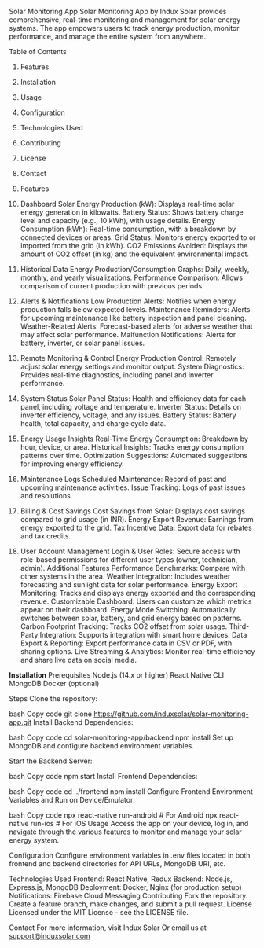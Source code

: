 Solar Monitoring App
Solar Monitoring App by Indux Solar provides comprehensive, real-time monitoring and management for solar energy systems. The app empowers users to track energy production, monitor performance, and manage the entire system from anywhere.

Table of Contents
1. Features
2. Installation
3. Usage
4. Configuration
5. Technologies Used
6. Contributing
7. License
8. Contact
9. Features


1. Dashboard
Solar Energy Production (kW): Displays real-time solar energy generation in kilowatts.
Battery Status: Shows battery charge level and capacity (e.g., 10 kWh), with usage details.
Energy Consumption (kWh): Real-time consumption, with a breakdown by connected devices or areas.
Grid Status: Monitors energy exported to or imported from the grid (in kWh).
CO2 Emissions Avoided: Displays the amount of CO2 offset (in kg) and the equivalent environmental impact.

2. Historical Data
Energy Production/Consumption Graphs: Daily, weekly, monthly, and yearly visualizations.
Performance Comparison: Allows comparison of current production with previous periods.

3. Alerts & Notifications
Low Production Alerts: Notifies when energy production falls below expected levels.
Maintenance Reminders: Alerts for upcoming maintenance like battery inspection and panel cleaning.
Weather-Related Alerts: Forecast-based alerts for adverse weather that may affect solar performance.
Malfunction Notifications: Alerts for battery, inverter, or solar panel issues.

4. Remote Monitoring & Control
Energy Production Control: Remotely adjust solar energy settings and monitor output.
System Diagnostics: Provides real-time diagnostics, including panel and inverter performance.

5. System Status
Solar Panel Status: Health and efficiency data for each panel, including voltage and temperature.
Inverter Status: Details on inverter efficiency, voltage, and any issues.
Battery Status: Battery health, total capacity, and charge cycle data.

6. Energy Usage Insights
Real-Time Energy Consumption: Breakdown by hour, device, or area.
Historical Insights: Tracks energy consumption patterns over time.
Optimization Suggestions: Automated suggestions for improving energy efficiency.

7. Maintenance Logs
Scheduled Maintenance: Record of past and upcoming maintenance activities.
Issue Tracking: Logs of past issues and resolutions.

8. Billing & Cost Savings
Cost Savings from Solar: Displays cost savings compared to grid usage (in INR).
Energy Export Revenue: Earnings from energy exported to the grid.
Tax Incentive Data: Export data for rebates and tax credits.

9. User Account Management
Login & User Roles: Secure access with role-based permissions for different user types (owner, technician, admin).
Additional Features
Performance Benchmarks: Compare with other systems in the area.
Weather Integration: Includes weather forecasting and sunlight data for solar performance.
Energy Export Monitoring: Tracks and displays energy exported and the corresponding revenue.
Customizable Dashboard: Users can customize which metrics appear on their dashboard.
Energy Mode Switching: Automatically switches between solar, battery, and grid energy based on patterns.
Carbon Footprint Tracking: Tracks CO2 offset from solar usage.
Third-Party Integration: Supports integration with smart home devices.
Data Export & Reporting: Export performance data in CSV or PDF, with sharing options.
Live Streaming & Analytics: Monitor real-time efficiency and share live data on social media.


**Installation**
Prerequisites
Node.js (14.x or higher)
React Native CLI
MongoDB
Docker (optional)


Steps
Clone the repository:

bash
Copy code
git clone https://github.com/induxsolar/solar-monitoring-app.git
Install Backend Dependencies:

bash
Copy code
cd solar-monitoring-app/backend
npm install
Set up MongoDB and configure backend environment variables.

Start the Backend Server:

bash
Copy code
npm start
Install Frontend Dependencies:

bash
Copy code
cd ../frontend
npm install
Configure Frontend Environment Variables and Run on Device/Emulator:

bash
Copy code
npx react-native run-android  # For Android
npx react-native run-ios      # For iOS
Usage
Access the app on your device, log in, and navigate through the various features to monitor and manage your solar energy system.

Configuration
Configure environment variables in .env files located in both frontend and backend directories for API URLs, MongoDB URI, etc.

Technologies Used
Frontend: React Native, Redux
Backend: Node.js, Express.js, MongoDB
Deployment: Docker, Nginx (for production setup)
Notifications: Firebase Cloud Messaging
Contributing
Fork the repository.
Create a feature branch, make changes, and submit a pull request.
License
Licensed under the MIT License - see the LICENSE file.

Contact
For more information, visit Indux Solar
Or email us at support@induxsolar.com
